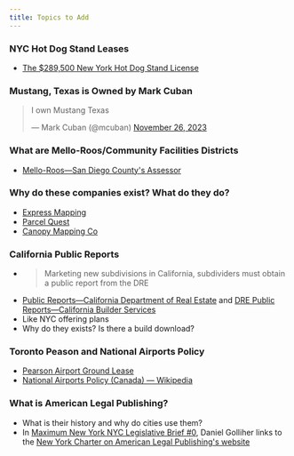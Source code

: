 ```yaml
---
title: Topics to Add
---
```


### NYC Hot Dog Stand Leases
- [The $289,500 New York Hot Dog Stand License](https://www.youtube.com/watch?v=nzWDXhXkEQQ)

### Mustang, Texas is Owned by Mark Cuban
<blockquote class="twitter-tweet"><p lang="en" dir="ltr">I own Mustang Texas</p>&mdash; Mark Cuban (@mcuban) <a href="https://twitter.com/mcuban/status/1728870655092044138?ref_src=twsrc%5Etfw">November 26, 2023</a></blockquote> <script async src="https://platform.twitter.com/widgets.js" charset="utf-8"></script>

### What are Mello-Roos/Community Facilities Districts
- [Mello-Roos—San Diego County's Assessor](https://www.sdarcc.gov/content/arcc/home/divisions/assessor/mello-roos.html)

### Why do these companies exist? What do they do?
 - [Express Mapping](https://expressmapping.com/)
 - [Parcel Quest](https://www.parcelquest.com/faqs/)
 - [Canopy Mapping Co](https://www.canopymapping.co/)

### California Public Reports
- > Marketing new subdivisions in California, subdividers must obtain a public report from the DRE
- [Public Reports—California Department of Real Estate](https://www.dre.ca.gov/developers/publicreports.html) and [DRE Public Reports—California Builder Services](https://drepublicreports.com/)
- Like NYC offering plans
- Why do they exists? Is there a build download?

### Toronto Peason and National Airports Policy
- [Pearson Airport Ground Lease](https://cdn.torontopearson.com/-/media/project/pearson/content/corporate/who-we-are/pdfs/publications/ground-lease.pdf?modified=20190508161505&la=en)
- [National Airports Policy (Canada) — Wikipedia](https://en.wikipedia.org/wiki/National_Airports_Policy_(Canada))

### What is American Legal Publishing?
- What is their history and why do cities use them?
- In [Maximum New York NYC Legislative Brief #0](https://www.maximumnewyork.com/p/nyc-legislative-brief-0), Daniel Golliher links to the [New York Charter on American Legal Publishing's website](https://codelibrary.amlegal.com/codes/newyorkcity/latest/NYCcharter/0-0-0-1)
